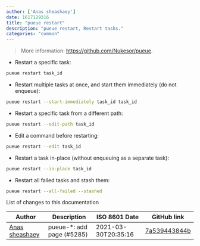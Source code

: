 ```yaml
---
author: ['Anas sheashaey']
date: 1617129316
title: "pueue restart"
description: "pueue restart, Restart tasks."
categories: "common"
---
```

> More information: <https://github.com/Nukesor/pueue>.

- Restart a specific task:

```bash
pueue restart task_id
```

- Restart multiple tasks at once, and start them immediately (do not enqueue):

```bash
pueue restart --start-immediately task_id task_id
```

- Restart a specific task from a different path:

```bash
pueue restart --edit-path task_id
```

- Edit a command before restarting:

```bash
pueue restart --edit task_id
```

- Restart a task in-place (without enqueuing as a separate task):

```bash
pueue restart --in-place task_id
```

- Restart all failed tasks and stash them:

```bash
pueue restart --all-failed --stashed
```
List of changes to this documentation


Author | Description | ISO 8601 Date | GitHub link
------|-----|-----|-----
[Anas sheashaey](mailto:she3sha3y5@gmail.com) | pueue-*: add page (#5285) | 2021-03-30T20:35:16 | [7a539443844b](https://github.com/tldr-pages/tldr/commit/7a539443844bfce6772ba0b2d829ca8e7b9934da)

